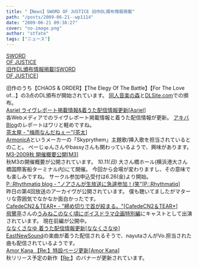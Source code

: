 ```yaml
---
title: "【News】SWORD OF JUSTICE 旧作DL頒布情報掲載"
path: "/posts/2009-06-21--wp1114"
date: "2009-06-21 09:38:27"
cover: "no-image.png"
author: "stfate"
tags: ["ニュース"]
---
```


<style type="text/css">
<!--
p {white-space: pre-wrap};
-->
</style>

<a class="topics" href="http://www.soj.razor.jp/" target="_blank">SWORD OF JUSTICE 旧作DL頒布情報掲載</a><span class="junre">[<a href="http://www.soj.razor.jp/" target="_blank">SWORD OF JUSTICE</a>]</span>
<div class="news">旧作のうち【CHAOS & ORDER】【The Elegy Of The Battle】【For The Love of...】の3点のDL頒布が開始されています。
<a href="http://www.dojinongaku.com/contents/group_profile.php?grid=127" target="_blank">同人音楽の森</a>と<a href="http://home.dlsite.com/circle/profile/=/maker_id/RG09840.html" target="_blank">DLSite.com</a>での頒布。</div>
<a class="topics" href="http://www.asriel.jp/m/" target="_blank">Asriel ライヴレポート掲載情報&着うた配信情報更新</a><span class="junre">[<a href="http://www.asriel.jp/m/" target="_blank">Asriel</a>]</span>
<div class="news">各Webメディアでのライヴレポート掲載情報と着うた配信情報が更新。
<a href="http://blog.livedoor.jp/geek/archives/50849927.html" target="_blank">アキバBlog</a>のレポートはワリと軽めですね。</div>
<a class="topics" href="http://chata.moo.jp/" target="_blank">茶太屋 - "梅雨なんだねぇー"</a><span class="junre">[<a href="http://chata.moo.jp/" target="_blank">茶太</a>]</span>
<div class="news"><a href="http://www.web-armonica.com/" target="_blank">ArmonicA</a>というメーカーの「Skyprythem」主題歌/挿入歌を担当されているとのこと。
ぺーじゅんさんやbassyさんも関わっているようで、興味があります。</div>
<a class="topics" href="http://www.m3net.jp/" target="_blank">M3-2009秋 開催概要公開</a><span class="junre">[<a href="http://www.m3net.jp/" target="_blank">M3</a>]</span>
<div class="news">秋M3の開催概要が公開されています。
<em>10.11(日)</em> 大さん橋ホール(横浜港大さん橋国際客船ターミナル内)にて開催。
今回から会場が変わりますし、その意味でも楽しみですね。
サークル参加申込受付は6.26(金)より開始。</div>
<a class="topics" href="http://prq.blog44.fc2.com/" target="_blank">P∴Rhythmatiq blog - "ノアさんが生放送に急遽参加！(笑"</a><span class="junre">[<a href="http://prq.blog44.fc2.com/" target="_blank">P∴Rhythmatiq</a>]</span>
<div class="news">昨日の第4回放送のアーカイヴが公開されています。
僕も聴いてましたがマターリな雰囲気でなかなか面白かったです。</div>
<a class="topics" href="http://homepage2.nifty.com/cn2/" target="_blank">CafedeCN2＆TEAR* - "締め切りで首が絞まる。"</a><span class="junre">[<a href="http://homepage2.nifty.com/cn2/" target="_blank">CafedeCN2＆TEAR*</a>]</span>
<div class="news"><a href="http://hisagi.sakura.ne.jp/" target="_blank">飛鷺亭</a>さんの<a href="http://hisagi.sakura.ne.jp/umineko_sp/top" target="_blank">うみねこのなく頃にボイスドラマ企画特別編</a>にキャストとして出演されています。
現在前編が公開中。</div>
<a class="topics" href="http://7kusa-nayu.net/" target="_blank">ななくさなゆ 着うた配信情報更新</a><span class="junre">[<a href="http://7kusa-nayu.net/" target="_blank">ななくさなゆ</a>]</span>
<div class="news"><a href="http://e-ns.net/" target="_blank">EastNewSound</a>の楽曲が着うた配信されるそうで、nayutaさんがVo.担当された曲も配信されているようです。</div>
<a class="topics" href="http://amorkana.jp/" target="_blank">Amor Kana 【Re:】特設ページ更新</a><span class="junre">[<a href="http://amorkana.jp/" target="_blank">Amor Kana</a>]</span>
<div class="news">秋リリース予定の新作【<a href="http://amorkana.jp/project/re/" target="_blank">Re:</a>】のバナーが更新されています。</div>
